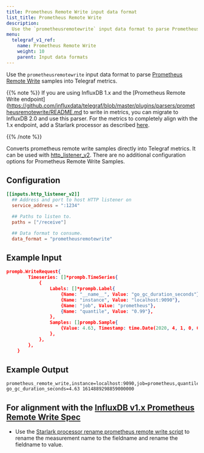 ```yaml
---
title: Prometheus Remote Write input data format
list_title: Prometheus Remote Write
description: 
  Use the `prometheusremotewrite` input data format to parse Prometheus Remote Write samples into Telegraf metrics.
menu:
  telegraf_v1_ref:
    name: Prometheus Remote Write
    weight: 10
    parent: Input data formats
---
```


Use the `prometheusremotewrite` input data format to parse [Prometheus Remote Write](https://prometheus.io/docs/prometheus/latest/configuration/configuration/#remote_write) samples into Telegraf metrics.

{{% note %}}
If you are using InfluxDB 1.x and the [Prometheus Remote Write endpoint](https://github.com/influxdata/telegraf/blob/master/plugins/parsers/prometheusremotewrite/README.md
to write in metrics, you can migrate to InfluxDB 2.0 and use this parser.
For the metrics to completely align with the 1.x endpoint, add a Starlark processor as described [here](https://github.com/influxdata/telegraf/blob/master/plugins/processors/starlark/README.md).

{{% /note %}}

Converts prometheus remote write samples directly into Telegraf metrics. It can
be used with [http_listener_v2](https://github.com/influxdata/telegraf/tree/master/plugins/inputs/http_listener_v2). There are no
additional configuration options for Prometheus Remote Write Samples.

## Configuration

```toml
[[inputs.http_listener_v2]]
  ## Address and port to host HTTP listener on
  service_address = ":1234"

  ## Paths to listen to.
  paths = ["/receive"]

  ## Data format to consume.
  data_format = "prometheusremotewrite"
```

## Example Input

```json
prompb.WriteRequest{
        Timeseries: []*prompb.TimeSeries{
            {
                Labels: []*prompb.Label{
                    {Name: "__name__", Value: "go_gc_duration_seconds"},
                    {Name: "instance", Value: "localhost:9090"},
                    {Name: "job", Value: "prometheus"},
                    {Name: "quantile", Value: "0.99"},
                },
                Samples: []prompb.Sample{
                    {Value: 4.63, Timestamp: time.Date(2020, 4, 1, 0, 0, 0, 0, time.UTC).UnixNano()},
                },
            },
        },
    }

```

## Example Output

```text
prometheus_remote_write,instance=localhost:9090,job=prometheus,quantile=0.99 go_gc_duration_seconds=4.63 1614889298859000000
```

## For alignment with the [InfluxDB v1.x Prometheus Remote Write Spec](https://docs.influxdata.com/influxdb/v1/supported_protocols/prometheus/#how-prometheus-metrics-are-parsed-in-influxdb)

- Use the [Starlark processor rename prometheus remote write script](https://github.com/influxdata/telegraf/blob/master/plugins/processors/starlark/testdata/rename_prometheus_remote_write.star) to rename the measurement name to the fieldname and rename the fieldname to value.
